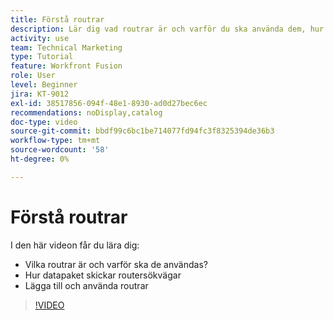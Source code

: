 ```yaml
---
title: Förstå routrar
description: Lär dig vad routrar är och varför du ska använda dem, hur datapaket skickar ned routersökvägar och hur du lägger till och använder routrar, allt i  [!DNL Adobe Workfront Fusion].
activity: use
team: Technical Marketing
type: Tutorial
feature: Workfront Fusion
role: User
level: Beginner
jira: KT-9012
exl-id: 38517856-094f-48e1-8930-ad0d27bec6ec
recommendations: noDisplay,catalog
doc-type: video
source-git-commit: bbdf99c6bc1be714077fd94fc3f8325394de36b3
workflow-type: tm+mt
source-wordcount: '58'
ht-degree: 0%

---
```


# Förstå routrar

I den här videon får du lära dig:

* Vilka routrar är och varför ska de användas?
* Hur datapaket skickar routersökvägar
* Lägga till och använda routrar

>[!VIDEO](https://video.tv.adobe.com/v/335271/?quality=12&learn=on&enablevpops=1)
